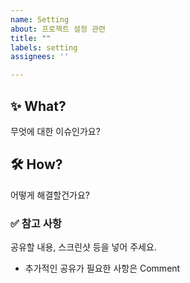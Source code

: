 ```yaml
---
name: Setting
about: 프로젝트 설정 관련
title: ""
labels: setting
assignees: ''

---
```


## ✨ What?

무엇에 대한 이슈인가요?

## 🛠 How?

어떻게 해결할건가요?

### ✅ 참고 사항

공유할 내용, 스크린샷 등을 넣어 주세요.

- 추가적인 공유가 필요한 사항은 Comment
